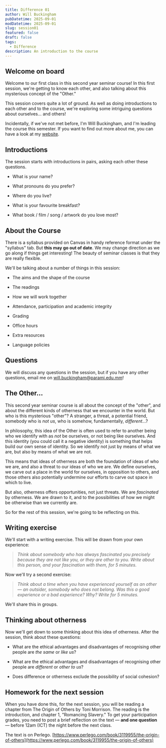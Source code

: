 ```yaml
---
title: Difference 01
author: Will Buckingham
pubDatetime: 2025-09-01
modDatetime: 2025-09-01
slug: session01
featured: false
draft: false
tags:
  - Difference
description: An introduction to the course
---
```

## Welcome on board

Welcome to our first class in this second year seminar course! In this first session, we're getting to know each other, and also talking about this mysterious concept of the "Other."

This session covers quite a lot of ground. As well as doing introductions to each other and to the course, we're exploring some intriguing questions about ourselves... and others!

Incidentally, if we've not met before, I'm Will Buckingham, and I'm leading the course this semester. If you want to find out more about me, you can have a look at my [website](https://www.willbuckingham.com).

## Introductions

The session starts with introductions in pairs, asking each other these questions.

*   What is your name?
    
*   What pronouns do you prefer?
    
*   Where do you live?
    
*   What is your favourite breakfast?
    
*   What book / film / song / artwork do you love most?
    

## About the Course

There is a syllabus provided on Canvas in handy reference format under the "syllabus" tab. But **this may go out of date**. We may change direction as we go along if things get interesting! The beauty of seminar classes is that they are really flexible.

We'll be talking about a number of things in this session:

*   The aims and the shape of the course
    
*   The readings
    
*   How we will work together
    
*   Attendance, participation and academic integrity
    
*   Grading
    
*   Office hours
    
*   Extra resources
    
*   Language policies
    

## Questions

We will discuss any questions in the session, but if you have any other questions, email me on [will.buckingham@parami.edu.mm](mailto:will.buckingham@parami.edu.mm)!

## The Other...

This second year seminar course is all about the concept of the "other", and about the different kinds of otherness that we encounter in the world. But who is this mysterious "other"? A stranger, a threat, a potential friend, somebody who is _not us_, who is somehow, fundamentally, _different_...?

In philosophy, this idea of the Other is often used to refer to another being who we identify with as _not_ be ourselves, or not being like ourselves. And this identity (you could call it a negative identity) is something that helps build our own sense of identity. So we identify not just by means of what we are, but also by means of what we are not.

This means that ideas of otherness are both the foundation of ideas of who we are, and also a threat to our ideas of who we are. We define ourselves, we carve out a place in the world for ourselves, in opposition to others, and those others also potentially undermine our efforts to carve out space in which to live.

But also, otherness offers opportunities, not just threats. We are _fascinated_ by otherness. We are drawn to it, and to the possibilities of how we might be otherwise than we currently are.

So for the rest of this session, we're going to be reflecting on this.

## Writing exercise

We'll start with a writing exercise. This will be drawn from your own experience:

> _Think about somebody who has always fascinated you precisely because they are not like you, or they are other to you. Write about this person, and your fascination with them, for 5 minutes._

Now we'll try a second exercise:

> _Think about a time when you have experienced yourself as an other — an outsider, somebody who does not belong. Was this a good experience or a bad experience? Why? Write for 5 minutes._

We'll share this in groups.

## Thinking about otherness

Now we'll get down to some thinking about this idea of otherness. After the session, think about these questions:

*   What are the ethical advantages and disadvantages of recognising other people are _the same_ or _like us_?
    
*   What are the ethical advantages and disadvantages of recognising other people are _different_ or _other to us_?
    
*   Does difference or otherness exclude the possibility of social cohesion?
    

## Homework for the next session

When you have done this, for the next session, you will be reading a chapter from The Origin of Others by Toni Morrison. The reading is the introduction, and chapter 1, "Romancing Slavery." To get your participation grades, you need to post a brief reflection on the text — **and one question** — before 12am (ICT) the night before the next class.

The text is on Perlego. [https://www.perlego.com/book/3119955/the-origin-of-others](https://www.perlego.com/book/3119955/the-origin-of-others)